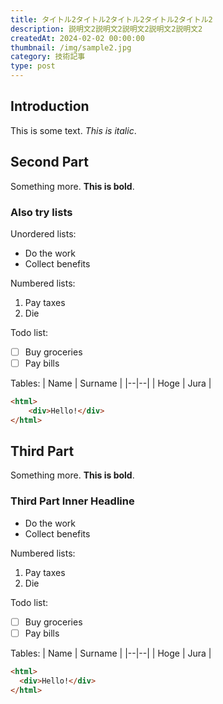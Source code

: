 ```yaml
---
title: タイトル2タイトル2タイトル2タイトル2タイトル2
description: 説明文2説明文2説明文2説明文2説明文2
createdAt: 2024-02-02 00:00:00
thumbnail: /img/sample2.jpg
category: 技術記事
type: post
---
```


## Introduction
This is some text. *This is italic*.

## Second Part
Something more. **This is bold**.

### Also try lists
Unordered lists:
 - Do the work
 - Collect benefits

Numbered lists:

 1. Pay taxes
 2. Die

Todo list:
 - [ ] Buy groceries
 - [ ] Pay bills

Tables:
| Name | Surname |
|--|--|
| Hoge | Jura |

```html
<html>
	<div>Hello!</div>
</html>
```

## Third Part
Something more. **This is bold**.

### Third Part Inner Headline

 - Do the work
 - Collect benefits

Numbered lists:

 1. Pay taxes
 2. Die

Todo list:
 - [ ] Buy groceries
 - [ ] Pay bills

Tables:
| Name | Surname |
|--|--|
| Hoge | Jura |

```html
<html>
  <div>Hello!</div>
</html>
```